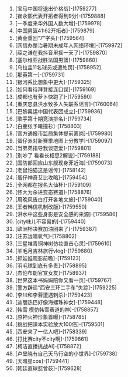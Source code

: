 
1. [宝马中国将退出价格战]-[1759277]
1. [崔永熙代表开拓者得到9分]-[1759888]
1. [一季度来华外国人数大增]-[1759978]
1. [中国男篮41:62开拓者]-[1759879]
1. [黄金重回“7”字头]-[1759564]
1. [网信办整治暑期未成年人网络环境]-[1759972]
1. [薛之谦在我抖音里摇一天了]-[1759870]
1. [塞尔维亚战胜法国男篮]-[1759860]
1. [乌拉圭11名球员或遭处罚]-[1758952]
1. [那英第一]-[1759731]
1. [银河系比想象中更大]-[1759325]
1. [如何看待拜登接连口误]-[1759169]
1. [成都也有萝卜快跑了]-[1759590]
1. [重庆忠县洪水致多人失联系谣言]-[1760064]
1. [巴黎奥运中国代表团成立]-[1759936]
1. [歌手第十期竞演排名]-[1759734]
1. [白鹿张予曦撞衫]-[1758803]
1. [官方通报市监局集体提前离岗]-[1759980]
1. [蛋仔派对新赛季地图上分教学]-[1759097]
1. [当弟弟指导我谈恋爱]-[1759801]
1. [别吵了 看看长相思2解说]-[1759188]
1. [国防部回应山东舰现身菲近海]-[1759073]
1. [老鼠怕猫这是谣传]-[1758142]
1. [蛋仔神奇艾比攻略]-[1759454]
1. [全网都在报名大仙杯]-[1759109]
1. [佟大为杀进变态赛道]-[1758876]
1. [用晚风告白打开各地文旅]-[1759040]
1. [王者韩信机制改版]-[1759550]
1. [洪水中这些身影是安全感的来源]-[1759586]
1. [city味儿不容易的]-[1759440]
1. [欧洲杯决赛加油团来了]-[1759387]
1. [汪苏泷唱氧气]-[1758802]
1. [三星堆青铜神树仿妆直击心灵]-[1759610]
1. [羊毛月吉林旅行vlog]-[1759680]
1. [抓娃娃观影前瞻]-[1759123]
1. [羽毛球到底有多贵]-[1758895]
1. [杰伦布朗官宣女友]-[1758937]
1. [世界这本书妈妈陪你又看一页]-[1759767]
1. [警方辟谣“西安三环二手车”失踪]-[1759225]
1. [李川和李蓉遭遇刺杀]-[1759423]
1. [迪丽热巴好像海螺珠神女]-[1759448]
1. [韩雪 模仿韩雪赛道的神]-[1758857]
1. [原神火神形象首曝]-[1758785]
1. [挑战把课本实验放大100倍]-[1759501]
1. [西安来了一亿人吧]-[1758339]
1. [打比赛city不city啊]-[1759861]
1. [柯洁直播挑战AI]-[1758872]
1. [卢昱晓有自己天马行空的小世界]-[1759738]
1. [天暗星cos]-[1759441]
1. [韩廷直球怼曾荻]-[1759628]
